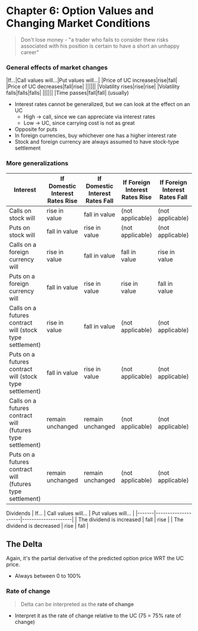 # Chapter 6: Option Values and Changing Market Conditions
> Don't lose money - "a trader who fails to consider thew risks associated with his position is certain to have a short an unhappy career"

### General effects of market changes
|If...|Call values will...|Put values will...|
|Price of UC increases|rise|fall|
|Price of UC decreases|fall|rise|
||||||
|Volatility rises|rise|rise|
|Volatility falls|falls|falls|
||||||
|Time passes|fall|fall|
(usually)
* Interest rates cannot be generalized, but we can look at the effect on an UC
    * High -> call, since we can appreciate via interest rates
    * Low -> UC, since carrying cost is not as great
* Opposite for puts
* In foreign currencies, buy whichever one has a higher interest rate
* Stock and foreign currency are always assumed to have stock-type settlement

### More generalizations
| Interest | If Domestic Interest Rates Rise | If Domestic Interest Rates Fall | If Foreign Interest Rates Rise | If Foreign Interest Rates Fall |
|----------|--------------------------------|--------------------------------|-------------------------------|-------------------------------|
| Calls on stock will | rise in value | fall in value | (not applicable) | (not applicable) |
| Puts on stock will | fall in value | rise in value | (not applicable) | (not applicable) |
| Calls on a foreign currency will | rise in value | fall in value | fall in value | rise in value |
| Puts on a foreign currency will | fall in value | rise in value | rise in value | fall in value |
| Calls on a futures contract will (stock type settlement) | rise in value | fall in value | (not applicable) | (not applicable) |
| Puts on a futures contract will (stock type settlement) | fall in value | rise in value | (not applicable) | (not applicable) |
| Calls on a futures contract will (futures type settlement) | remain unchanged | remain unchanged | (not applicable) | (not applicable) |
| Puts on a futures contract will (futures type settlement) | remain unchanged | remain unchanged | (not applicable) | (not applicable) |

Dividends
| If... | Call values will... | Put values will... |
|-------|---------------------|---------------------|
| The dividend is increased | fall | rise |
| The dividend is decreased | rise | fall |

## The Delta 
Again, it's the partial derivative of the predicted option price WRT the UC price.
* Always between 0 to 100%

### Rate of change
> Delta can be interpreted as the **rate of change**
* Interpret it as the rate of change relative to the UC (75 = 75% rate of change)
